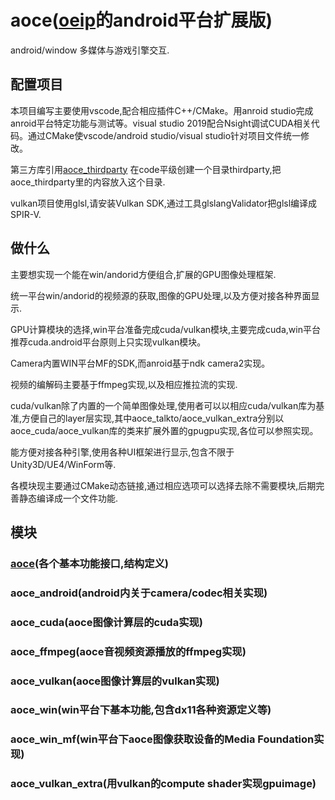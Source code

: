 # aoce([oeip](https://github.com/xxxzhou/oeip)的android平台扩展版)

android/window 多媒体与游戏引擎交互.

## 配置项目

本项目编写主要使用vscode,配合相应插件C++/CMake。用anroid studio完成anroid平台特定功能与测试等。visual studio 2019配合Nsight调试CUDA相关代码。通过CMake使vscode/android studio/visual studio针对项目文件统一修改。

第三方库引用[aoce_thirdparty](https://github.com/xxxzhou/aoce_thirdparty)
在code平级创建一个目录thirdparty,把aoce_thirdparty里的内容放入这个目录.

vulkan项目使用glsl,请安装Vulkan SDK,通过工具glslangValidator把glsl编译成SPIR-V.

## 做什么

主要想实现一个能在win/andorid方便组合,扩展的GPU图像处理框架.

统一平台win/andorid的视频源的获取,图像的GPU处理,以及方便对接各种界面显示.

GPU计算模块的选择,win平台准备完成cuda/vulkan模块,主要完成cuda,win平台推荐cuda.android平台原则上只实现vulkan模块。

Camera内置WIN平台MF的SDK,而anroid基于ndk camera2实现。

视频的编解码主要基于ffmpeg实现,以及相应推拉流的实现.

cuda/vulkan除了内置的一个简单图像处理,使用者可以以相应cuda/vulkan库为基准,方便自己的layer层实现,其中aoce_talkto/aoce_vulkan_extra分别以aoce_cuda/aoce_vulkan库的类来扩展外置的gpugpu实现,各位可以参照实现。

能方便对接各种引擎,使用各种UI框架进行显示,包含不限于Unity3D/UE4/WinForm等.

各模块现主要通过CMake动态链接,通过相应选项可以选择去除不需要模块,后期完善静态编译成一个文件功能.

## 模块

### [aoce](https://github.com/xxxzhou/aoce)(各个基本功能接口,结构定义)

### aoce_android(android内关于camera/codec相关实现)

### aoce_cuda(aoce图像计算层的cuda实现)

### aoce_ffmpeg(aoce音视频资源播放的ffmpeg实现)

### aoce_vulkan(aoce图像计算层的vulkan实现)

### aoce_win(win平台下基本功能,包含dx11各种资源定义等)

### aoce_win_mf(win平台下aoce图像获取设备的Media Foundation实现)

### aoce_vulkan_extra(用vulkan的compute shader实现gpuimage)

